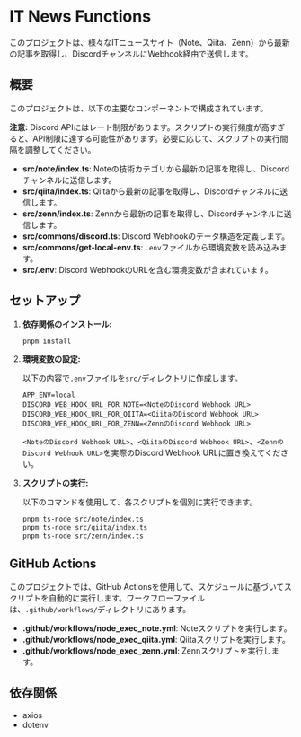 # IT News Functions

このプロジェクトは、様々なITニュースサイト（Note、Qiita、Zenn）から最新の記事を取得し、DiscordチャンネルにWebhook経由で送信します。

## 概要

このプロジェクトは、以下の主要なコンポーネントで構成されています。

**注意:** Discord APIにはレート制限があります。スクリプトの実行頻度が高すぎると、API制限に達する可能性があります。必要に応じて、スクリプトの実行間隔を調整してください。

- **src/note/index.ts**: Noteの技術カテゴリから最新の記事を取得し、Discordチャンネルに送信します。
- **src/qiita/index.ts**: Qiitaから最新の記事を取得し、Discordチャンネルに送信します。
- **src/zenn/index.ts**: Zennから最新の記事を取得し、Discordチャンネルに送信します。
- **src/commons/discord.ts**: Discord Webhookのデータ構造を定義します。
- **src/commons/get-local-env.ts**: `.env`ファイルから環境変数を読み込みます。
- **src/.env**: Discord WebhookのURLを含む環境変数が含まれています。

## セットアップ

1.  **依存関係のインストール:**

    ```bash
    pnpm install
    ```

2.  **環境変数の設定:**

    以下の内容で`.env`ファイルを`src/`ディレクトリに作成します。

    ```
    APP_ENV=local
    DISCORD_WEB_HOOK_URL_FOR_NOTE=<NoteのDiscord Webhook URL>
    DISCORD_WEB_HOOK_URL_FOR_QIITA=<QiitaのDiscord Webhook URL>
    DISCORD_WEB_HOOK_URL_FOR_ZENN=<ZennのDiscord Webhook URL>
    ```

    `<NoteのDiscord Webhook URL>`、`<QiitaのDiscord Webhook URL>`、`<ZennのDiscord Webhook URL>`を実際のDiscord Webhook URLに置き換えてください。

3.  **スクリプトの実行:**

    以下のコマンドを使用して、各スクリプトを個別に実行できます。

    ```bash
    pnpm ts-node src/note/index.ts
    pnpm ts-node src/qiita/index.ts
    pnpm ts-node src/zenn/index.ts
    ```

## GitHub Actions

このプロジェクトでは、GitHub Actionsを使用して、スケジュールに基づいてスクリプトを自動的に実行します。ワークフローファイルは、`.github/workflows/`ディレクトリにあります。

- **.github/workflows/node_exec_note.yml**: Noteスクリプトを実行します。
- **.github/workflows/node_exec_qiita.yml**: Qiitaスクリプトを実行します。
- **.github/workflows/node_exec_zenn.yml**: Zennスクリプトを実行します。

## 依存関係

- axios
- dotenv
